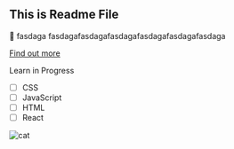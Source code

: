 ## This is Readme File

🚀
fasdaga
fasdagafasdagafasdagafasdagafasdagafasdaga

[Find out more](https://google.com)

Learn in Progress

- [ ] CSS
- [ ] JavaScript
- [ ] HTML
- [ ] React

![cat](https://worldofprintables.com/wp-content/uploads/2023/07/Cute-Cat-Background.jpg)

